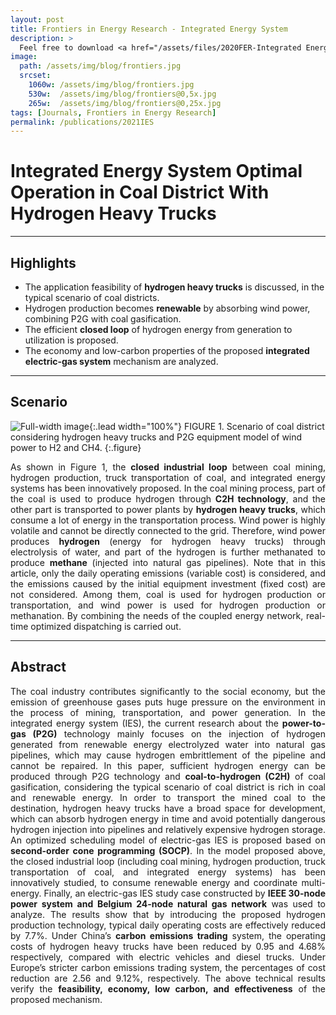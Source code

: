 ```yaml
---
layout: post
title: Frontiers in Energy Research - Integrated Energy System
description: >
  Feel free to download <a href="/assets/files/2020FER-Integrated Energy System Optimal Operation in Coal District With Hydrogen Heavy Trucks.pdf"  target="_blank"> <span class="icon-file-pdf" style="font-size:10px; color: #ee3f24"></span> PDF</a>.
image: 
  path: /assets/img/blog/frontiers.jpg
  srcset:
    1060w: /assets/img/blog/frontiers.jpg
    530w:  /assets/img/blog/frontiers@0,5x.jpg
    265w:  /assets/img/blog/frontiers@0,25x.jpg
tags: [Journals, Frontiers in Energy Research]
permalink: /publications/2021IES
---
```

# Integrated Energy System Optimal Operation in Coal District With Hydrogen Heavy Trucks

---

## Highlights

* The application feasibility of **hydrogen heavy trucks** is discussed, in the typical scenario of coal districts.
* Hydrogen production becomes **renewable** by absorbing wind power, combining P2G with coal gasification.
* The efficient **closed loop** of hydrogen energy from generation to utilization is proposed.
* The economy and low-carbon properties of the proposed **integrated electric-gas system** mechanism are analyzed.

---

## Scenario

![Full-width image](/assets/img/blog/IES.png){:.lead width="100%"}
FIGURE 1. Scenario of coal district considering hydrogen heavy trucks and P2G equipment model of wind power to H2 and CH4.
{:.figure}

<p style="text-align:justify;">
As shown in Figure 1, the <b>closed industrial loop</b> between coal mining, hydrogen production, truck transportation of coal, and integrated energy systems has been innovatively proposed. In the coal mining process, part of the coal is used to produce hydrogen through <b>C2H technology</b>, and the other part is transported to power plants by <b>hydrogen heavy trucks</b>, which consume a lot of energy in the transportation process. Wind power is highly volatile and cannot be directly connected to the grid. Therefore, wind power produces <b>hydrogen</b> (energy for hydrogen heavy trucks) through electrolysis of water, and part of the hydrogen is further methanated to produce <b>methane</b> (injected into natural gas pipelines). Note that in this article, only the daily operating emissions (variable cost) is considered, and the emissions caused by the initial equipment investment (fixed cost) are not considered. Among them, coal is used for hydrogen production or transportation, and wind power is used for hydrogen production or methanation. By combining the needs of the coupled energy network, real-time optimized dispatching is carried out.
</p>

---

## Abstract

<p style="text-align:justify;">
The coal industry contributes significantly to the social economy, but the emission of greenhouse gases puts huge pressure on the environment in the process of mining, transportation, and power generation. In the integrated energy system (IES), the current research about the <b>power-to-gas (P2G)</b> technology mainly focuses on the injection of hydrogen generated from renewable energy electrolyzed water into natural gas pipelines, which may cause hydrogen embrittlement of the pipeline and cannot be repaired. In this paper, sufficient hydrogen energy can be produced through P2G technology and <b>coal-to-hydrogen (C2H)</b> of coal gasification, considering the typical scenario of coal district is rich in coal and renewable energy. In order to transport the mined coal to the destination, hydrogen heavy trucks have a broad space for development, which can absorb hydrogen energy in time and avoid potentially dangerous hydrogen injection into pipelines and relatively expensive hydrogen storage. An optimized scheduling model of electric-gas IES is proposed based on <b>second-order cone programming (SOCP)</b>. In the model proposed above, the closed industrial loop (including coal mining, hydrogen production, truck transportation of coal, and integrated energy systems) has been innovatively studied, to consume renewable energy and coordinate multi-energy. Finally, an electric-gas IES study case constructed by <b>IEEE 30-node power system and Belgium 24-node natural gas network</b> was used to analyze. The results show that by introducing the proposed hydrogen production technology, typical daily operating costs are effectively reduced by 7.7%. Under China’s <b>carbon emissions trading</b> system, the operating costs of hydrogen heavy trucks have been reduced by 0.95 and 4.68% respectively, compared with electric vehicles and diesel trucks. Under Europe’s stricter carbon emissions trading system, the percentages of cost reduction are 2.56 and 9.12%, respectively. The above technical results verify the <b>feasibility, economy, low carbon, and effectiveness</b> of the proposed mechanism.
</p>